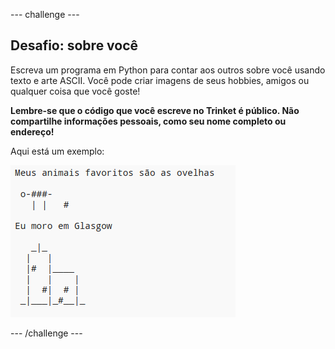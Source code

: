 --- challenge ---

## Desafio: sobre você

Escreva um programa em Python para contar aos outros sobre você usando texto e arte ASCII. Você pode criar imagens de seus hobbies, amigos ou qualquer coisa que você goste!

**Lembre-se que o código que você escreve no Trinket é público. Não compartilhe informações pessoais, como seu nome completo ou endereço!**

Aqui está um exemplo:

![screenshot](images/me-about.png)

--- /challenge ---